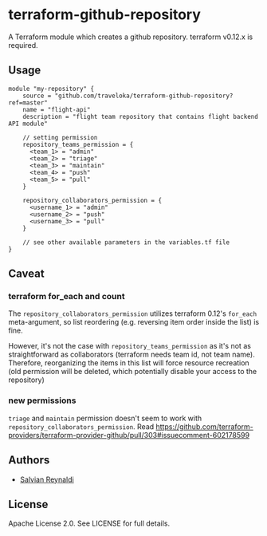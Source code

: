 # terraform-github-repository
A Terraform module which creates a github repository. terraform v0.12.x is required.

## Usage
```hcl
module "my-repository" {
    source = "github.com/traveloka/terraform-github-repository?ref=master"
    name = "flight-api"
    description = "flight team repository that contains flight backend API module"

    // setting permission
    repository_teams_permission = {
      <team_1> = "admin"
      <team_2> = "triage"
      <team_3> = "maintain"
      <team_4> = "push"
      <team_5> = "pull"
    }

    repository_collaborators_permission = {
      <username_1> = "admin"
      <username_2> = "push"
      <username_3> = "pull"
    }

    // see other available parameters in the variables.tf file
}

```

## Caveat
### terraform for_each and count
The `repository_collaborators_permission` utilizes terraform 0.12's `for_each` meta-argument, so list reordering (e.g. reversing item order inside the list) is fine.

However, it's not the case with `repository_teams_permission` as it's not as straightforward as collaborators (terraform needs team id, not team name). Therefore, reorganizing the items in this list will force resource recreation (old permission will be deleted, which potentially disable your access to the repository)

### new permissions
`triage` and `maintain` permission doesn't seem to work with `repository_collaborators_permission`. Read https://github.com/terraform-providers/terraform-provider-github/pull/303#issuecomment-602178599

## Authors
  - [Salvian Reynaldi](https://github.com/salvianreynaldi)


## License

Apache License 2.0. See LICENSE for full details.
